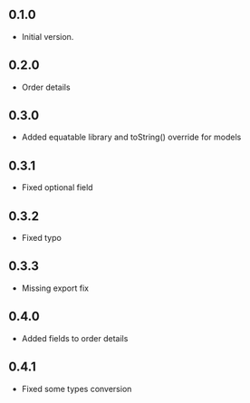 ## 0.1.0

- Initial version.

## 0.2.0

- Order details

## 0.3.0

- Added equatable library and toString() override for models

## 0.3.1

- Fixed optional field

## 0.3.2

- Fixed typo

## 0.3.3

- Missing export fix

## 0.4.0

- Added fields to order details

## 0.4.1

- Fixed some types conversion
